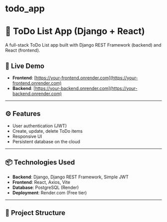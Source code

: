 # todo_app
# 📝 ToDo List App (Django + React)

A full-stack ToDo List app built with Django REST Framework (backend) and React (frontend).

## 🚀 Live Demo

- **Frontend**: [https://your-frontend.onrender.com](https://your-frontend.onrender.com)  
- **Backend**: [https://your-backend.onrender.com](https://your-backend.onrender.com)

---

## ⚙️ Features

- User authentication (JWT)
- Create, update, delete ToDo items
- Responsive UI
- Persistent database on the cloud

---

## 📦 Technologies Used

- **Backend**: Django, Django REST Framework, Simple JWT
- **Frontend**: React, Axios, Vite
- **Database**: PostgreSQL (Render)
- **Deployment**: Render.com (Free tier)

---

## 📁 Project Structure

